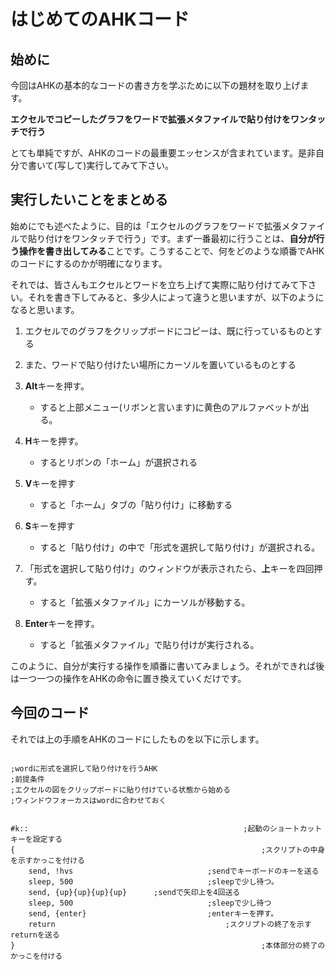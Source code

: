 # はじめてのAHKコード

## 始めに

今回はAHKの基本的なコードの書き方を学ぶために以下の題材を取り上げます。

**エクセルでコピーしたグラフをワードで拡張メタファイルで貼り付けをワンタッチで行う**

とても単純ですが、AHKのコードの最重要エッセンスが含まれています。是非自分で書いて(写して)実行してみて下さい。

## 実行したいことをまとめる

始めにでも述べたように、目的は「エクセルのグラフをワードで拡張メタファイルで貼り付けをワンタッチで行う」です。まず一番最初に行うことは、**自分が行う操作を書き出してみる**ことです。こうすることで、何をどのような順番でAHKのコードにするのかが明確になります。

それでは、皆さんもエクセルとワードを立ち上げて実際に貼り付けてみて下さい。それを書き下してみると、多少人によって違うと思いますが、以下のようになると思います。

1. エクセルでのグラフをクリップボードにコピーは、既に行っているものとする
1. また、ワードで貼り付けたい場所にカーソルを置いているものとする
1. **Alt**キーを押す。

	* すると上部メニュー(リボンと言います)に黄色のアルファベットが出る。

1. **H**キーを押す。

	* するとリボンの「ホーム」が選択される

1. **V**キーを押す

	* すると「ホーム」タブの「貼り付け」に移動する

1. **S**キーを押す

	* すると「貼り付け」の中で「形式を選択して貼り付け」が選択される。

1. 「形式を選択して貼り付け」のウィンドウが表示されたら、**上**キーを四回押す。

	* すると「拡張メタファイル」にカーソルが移動する。

1. **Enter**キーを押す。

	* すると「拡張メタファイル」で貼り付けが実行される。

このように、自分が実行する操作を順番に書いてみましょう。それができれば後は一つ一つの操作をAHKの命令に置き換えていくだけです。

## 今回のコード

それでは上の手順をAHKのコードにしたものを以下に示します。

```AutoHotkey

;wordに形式を選択して貼り付けを行うAHK
;前提条件
;エクセルの図をクリップボードに貼り付けている状態から始める
;ウィンドウフォーカスはwordに合わせておく


#k::												;起動のショートカットキーを設定する
{														;スクリプトの中身を示すかっこを付ける
	send, !hvs								;sendでキーボードのキーを送る
	sleep, 500								;sleepで少し待つ。
	send, {up}{up}{up}{up}		;sendで矢印上を4回送る
	sleep, 500								;sleepで少し待つ
	send, {enter}							;enterキーを押す。
	return										;スクリプトの終了を示すreturnを送る
}														;本体部分の終了のかっこを付ける
```

